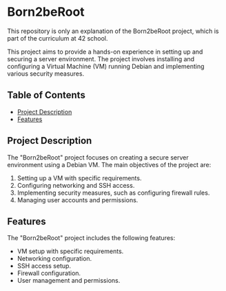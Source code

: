 # Born2beRoot

This repository is only an explanation of the Born2beRoot project, which is part of the curriculum at 42 school.

This project aims to provide a hands-on experience in setting up and securing a server environment. The project involves installing and configuring a Virtual Machine (VM) running Debian and implementing various security measures.

## Table of Contents

- [Project Description](#project-description)
- [Features](#features)

## Project Description

The "Born2beRoot" project focuses on creating a secure server environment using a Debian VM. The main objectives of the project are:

1. Setting up a VM with specific requirements.
2. Configuring networking and SSH access.
3. Implementing security measures, such as configuring firewall rules.
4. Managing user accounts and permissions.

## Features

The  "Born2beRoot" project includes the following features:

- VM setup with specific requirements.
- Networking configuration.
- SSH access setup.
- Firewall configuration.
- User management and permissions.